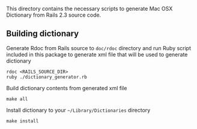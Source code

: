 This directory contains the necessary scripts to generate Mac OSX Dictionary from Rails 2.3 source code.

## Building dictionary

Generate Rdoc from Rails source to ``doc/rdoc`` directory and run Ruby script included in this package to generate xml file that will be used to generate dictionary

    rdoc <RAILS_SOURCE_DIR>
    ruby ./dictionary_generator.rb

Build dictionary contents from generated xml file

    make all

Install dictionary to your ``~/Library/Dictionaries`` directory

    make install
